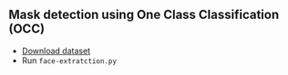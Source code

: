 ## Mask detection using One Class Classification (OCC)
 
- [Download dataset](kaggle.com/datasets/andrewmvd/face-mask-detection)
- Run `face-extratction.py`
